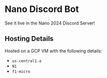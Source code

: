# Nano Discord Bot

See it live in the Nano 2024 Discord Server!

## Hosting Details

Hosted on a GCP VM with the following details:

- `us-central1-a`
- `N1`
- `f1-micro`
